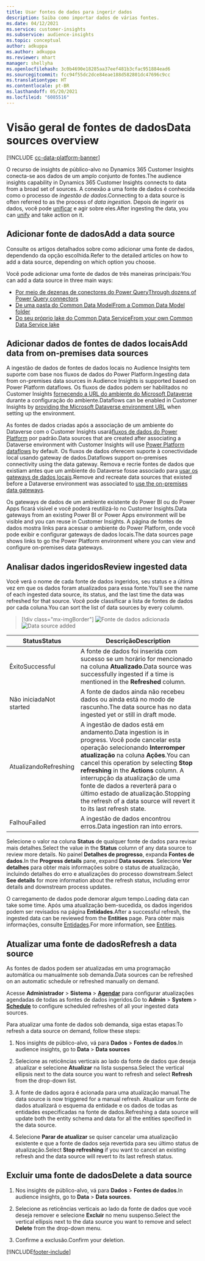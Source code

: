 ```yaml
---
title: Usar fontes de dados para ingerir dados
description: Saiba como importar dados de várias fontes.
ms.date: 04/12/2021
ms.service: customer-insights
ms.subservice: audience-insights
ms.topic: conceptual
author: adkuppa
ms.author: adkuppa
ms.reviewer: mhart
manager: shellyha
ms.openlocfilehash: 3c0b4690e18285aa37eef481b3cfac951884ead6
ms.sourcegitcommit: fcc94f55dc2dce84eae188d582801dc47696c9cc
ms.translationtype: HT
ms.contentlocale: pt-BR
ms.lasthandoff: 05/20/2021
ms.locfileid: "6085516"
---
```

# <a name="data-sources-overview"></a><span data-ttu-id="d5e55-103">Visão geral de fontes de dados</span><span class="sxs-lookup"><span data-stu-id="d5e55-103">Data sources overview</span></span>

[!INCLUDE [cc-data-platform-banner](../includes/cc-data-platform-banner.md)]

<span data-ttu-id="d5e55-104">O recurso de insights de público-alvo no Dynamics 365 Customer Insights conecta-se aos dados de um amplo conjunto de fontes.</span><span class="sxs-lookup"><span data-stu-id="d5e55-104">The audience insights capability in Dynamics 365 Customer Insights connects to data from a broad set of sources.</span></span> <span data-ttu-id="d5e55-105">A conexão a uma fonte de dados é conhecida como o processo de *ingestão de dados*.</span><span class="sxs-lookup"><span data-stu-id="d5e55-105">Connecting to a data source is often referred to as the process of *data ingestion*.</span></span> <span data-ttu-id="d5e55-106">Depois de ingerir os dados, você pode [unificar](data-unification.md) e agir sobre eles.</span><span class="sxs-lookup"><span data-stu-id="d5e55-106">After ingesting the data, you can [unify](data-unification.md) and take action on it.</span></span>

## <a name="add-a-data-source"></a><span data-ttu-id="d5e55-107">Adicionar fonte de dados</span><span class="sxs-lookup"><span data-stu-id="d5e55-107">Add a data source</span></span>

<span data-ttu-id="d5e55-108">Consulte os artigos detalhados sobre como adicionar uma fonte de dados, dependendo da opção escolhida.</span><span class="sxs-lookup"><span data-stu-id="d5e55-108">Refer to the detailed articles on how to add a data source, depending on which option you choose.</span></span>

<span data-ttu-id="d5e55-109">Você pode adicionar uma fonte de dados de três maneiras principais:</span><span class="sxs-lookup"><span data-stu-id="d5e55-109">You can add a data source in three main ways:</span></span>

- [<span data-ttu-id="d5e55-110">Por meio de dezenas de conectores do Power Query</span><span class="sxs-lookup"><span data-stu-id="d5e55-110">Through dozens of Power Query connectors</span></span>](connect-power-query.md)
- [<span data-ttu-id="d5e55-111">De uma pasta do Common Data Model</span><span class="sxs-lookup"><span data-stu-id="d5e55-111">From a Common Data Model folder</span></span>](connect-common-data-model.md)
- [<span data-ttu-id="d5e55-112">Do seu próprio lake do Common Data Service</span><span class="sxs-lookup"><span data-stu-id="d5e55-112">From your own Common Data Service lake</span></span>](connect-common-data-service-lake.md)

## <a name="add-data-from-on-premises-data-sources"></a><span data-ttu-id="d5e55-113">Adicionar dados de fontes de dados locais</span><span class="sxs-lookup"><span data-stu-id="d5e55-113">Add data from on-premises data sources</span></span>

<span data-ttu-id="d5e55-114">A ingestão de dados de fontes de dados locais no Audience Insights tem suporte com base nos fluxos de dados do Power Platform.</span><span class="sxs-lookup"><span data-stu-id="d5e55-114">Ingesting data from on-premises data sources in Audience Insights is supported based on Power Platform dataflows.</span></span> <span data-ttu-id="d5e55-115">Os fluxos de dados podem ser habilitados no Customer Insights [fornecendo a URL do ambiente do Microsoft Dataverse](manage-environments.md#create-an-environment-in-an-existing-organization) durante a configuração do ambiente.</span><span class="sxs-lookup"><span data-stu-id="d5e55-115">Dataflows can be enabled in Customer Insights by [providing the Microsoft Dataverse environment URL](manage-environments.md#create-an-environment-in-an-existing-organization) when setting up the environment.</span></span>

<span data-ttu-id="d5e55-116">As fontes de dados criadas após a associação de um ambiente do Dataverse com o Customer Insights usará[fluxos de dados do Power Platform](/power-query/dataflows/overview-dataflows-across-power-platform-dynamics-365) por padrão.</span><span class="sxs-lookup"><span data-stu-id="d5e55-116">Data sources that are created after associating a Dataverse environment with Customer Insights will use [Power Platform dataflows](/power-query/dataflows/overview-dataflows-across-power-platform-dynamics-365) by default.</span></span> <span data-ttu-id="d5e55-117">Os fluxos de dados oferecem suporte à conectividade local usando gateway de dados.</span><span class="sxs-lookup"><span data-stu-id="d5e55-117">Dataflows support on-premises connectivity using the data gateway.</span></span> <span data-ttu-id="d5e55-118">Remova e recrie fontes de dados que existiam antes que um ambiente do Dataverse fosse associado para [usar os gateways de dados locais](/powerapps/maker/data-platform/using-dataflows-with-on-premises-data.md).</span><span class="sxs-lookup"><span data-stu-id="d5e55-118">Remove and recreate data sources that existed before a Dataverse environment was associated to [use the on-premises data gateways](/powerapps/maker/data-platform/using-dataflows-with-on-premises-data.md).</span></span>

<span data-ttu-id="d5e55-119">Os gateways de dados de um ambiente existente do Power BI ou do Power Apps ficará visível e você poderá reutilizá-lo no Customer Insights.</span><span class="sxs-lookup"><span data-stu-id="d5e55-119">Data gateways from an existing Power BI or Power Apps environment will be visible and you can reuse in Customer Insights.</span></span> <span data-ttu-id="d5e55-120">A página de fontes de dados mostra links para acessar o ambiente do Power Platform, onde você pode exibir e configurar gateways de dados locais.</span><span class="sxs-lookup"><span data-stu-id="d5e55-120">The data sources page shows links to go the Power Platform environment where you can view and configure on-premises data gateways.</span></span>

## <a name="review-ingested-data"></a><span data-ttu-id="d5e55-121">Analisar dados ingeridos</span><span class="sxs-lookup"><span data-stu-id="d5e55-121">Review ingested data</span></span>

<span data-ttu-id="d5e55-122">Você verá o nome de cada fonte de dados ingeridos, seu status e a última vez em que os dados foram atualizados para essa fonte.</span><span class="sxs-lookup"><span data-stu-id="d5e55-122">You'll see the name of each ingested data source, its status, and the last time the data was refreshed for that source.</span></span> <span data-ttu-id="d5e55-123">Você pode classificar a lista de fontes de dados por cada coluna.</span><span class="sxs-lookup"><span data-stu-id="d5e55-123">You can sort the list of data sources by every column.</span></span>

> [!div class="mx-imgBorder"]
> <span data-ttu-id="d5e55-124">![Fonte de dados adicionada](media/configure-data-datasource-added.png "Fonte de dados adicionada")</span><span class="sxs-lookup"><span data-stu-id="d5e55-124">![Data source added](media/configure-data-datasource-added.png "Data source added")</span></span>

|<span data-ttu-id="d5e55-125">Status</span><span class="sxs-lookup"><span data-stu-id="d5e55-125">Status</span></span>  |<span data-ttu-id="d5e55-126">Descrição</span><span class="sxs-lookup"><span data-stu-id="d5e55-126">Description</span></span>  |
|---------|---------|
|<span data-ttu-id="d5e55-127">Êxito</span><span class="sxs-lookup"><span data-stu-id="d5e55-127">Successful</span></span>   |<span data-ttu-id="d5e55-128">A fonte de dados foi inserida com sucesso se um horário for mencionado na coluna **Atualizado**.</span><span class="sxs-lookup"><span data-stu-id="d5e55-128">Data source was successfully ingested if a time is mentioned in the **Refreshed** column.</span></span>
|<span data-ttu-id="d5e55-129">Não iniciada</span><span class="sxs-lookup"><span data-stu-id="d5e55-129">Not started</span></span>   |<span data-ttu-id="d5e55-130">A fonte de dados ainda não recebeu dados ou ainda está no modo de rascunho.</span><span class="sxs-lookup"><span data-stu-id="d5e55-130">The data source has no data ingested yet or still in draft mode.</span></span>         |
|<span data-ttu-id="d5e55-131">Atualizando</span><span class="sxs-lookup"><span data-stu-id="d5e55-131">Refreshing</span></span>    |<span data-ttu-id="d5e55-132">A ingestão de dados está em andamento.</span><span class="sxs-lookup"><span data-stu-id="d5e55-132">Data ingestion is in progress.</span></span> <span data-ttu-id="d5e55-133">Você pode cancelar esta operação selecionando **Interromper atualização** na coluna **Ações**.</span><span class="sxs-lookup"><span data-stu-id="d5e55-133">You can cancel this operation by selecting **Stop refreshing** in the **Actions** column.</span></span> <span data-ttu-id="d5e55-134">A interrupção da atualização de uma fonte de dados a reverterá para o último estado de atualização.</span><span class="sxs-lookup"><span data-stu-id="d5e55-134">Stopping the refresh of a data source will revert it to its last refresh state.</span></span>       |
|<span data-ttu-id="d5e55-135">Falhou</span><span class="sxs-lookup"><span data-stu-id="d5e55-135">Failed</span></span>     |<span data-ttu-id="d5e55-136">A ingestão de dados encontrou erros.</span><span class="sxs-lookup"><span data-stu-id="d5e55-136">Data ingestion ran into errors.</span></span>         |

<span data-ttu-id="d5e55-137">Selecione o valor na coluna **Status** de qualquer fonte de dados para revisar mais detalhes.</span><span class="sxs-lookup"><span data-stu-id="d5e55-137">Select the value in the **Status** column of any data source to review more details.</span></span> <span data-ttu-id="d5e55-138">No painel **Detalhes de progresso**, expanda **Fontes de dados**.</span><span class="sxs-lookup"><span data-stu-id="d5e55-138">In the **Progress details** pane, expand **Data sources**.</span></span> <span data-ttu-id="d5e55-139">Selecione **Ver detalhes** para obter mais informações sobre o status de atualização, incluindo detalhes do erro e atualizações do processo downstream.</span><span class="sxs-lookup"><span data-stu-id="d5e55-139">Select **See details** for more information about the refresh status, including error details and downstream process updates.</span></span>

<span data-ttu-id="d5e55-140">O carregamento de dados pode demorar algum tempo.</span><span class="sxs-lookup"><span data-stu-id="d5e55-140">Loading data can take some time.</span></span> <span data-ttu-id="d5e55-141">Após uma atualização bem-sucedida, os dados ingeridos podem ser revisados na página **Entidades**.</span><span class="sxs-lookup"><span data-stu-id="d5e55-141">After a successful refresh, the ingested data can be reviewed from the **Entities** page.</span></span> <span data-ttu-id="d5e55-142">Para obter mais informações, consulte [Entidades](entities.md).</span><span class="sxs-lookup"><span data-stu-id="d5e55-142">For more information, see [Entities](entities.md).</span></span>

## <a name="refresh-a-data-source"></a><span data-ttu-id="d5e55-143">Atualizar uma fonte de dados</span><span class="sxs-lookup"><span data-stu-id="d5e55-143">Refresh a data source</span></span>

<span data-ttu-id="d5e55-144">As fontes de dados podem ser atualizadas em uma programação automática ou manualmente sob demanda.</span><span class="sxs-lookup"><span data-stu-id="d5e55-144">Data sources can be refreshed on an automatic schedule or refreshed manually on demand.</span></span> 

<span data-ttu-id="d5e55-145">Acesse **Administrador** > **Sistema** > [**Agendar**](system.md#schedule-tab) para configurar atualizações agendadas de todas as fontes de dados ingeridos.</span><span class="sxs-lookup"><span data-stu-id="d5e55-145">Go to **Admin** > **System** > [**Schedule**](system.md#schedule-tab) to configure scheduled refreshes of all your ingested data sources.</span></span>

<span data-ttu-id="d5e55-146">Para atualizar uma fonte de dados sob demanda, siga estas etapas:</span><span class="sxs-lookup"><span data-stu-id="d5e55-146">To refresh a data source on demand, follow these steps:</span></span>

1. <span data-ttu-id="d5e55-147">Nos insights de público-alvo, vá para **Dados** > **Fontes de dados**.</span><span class="sxs-lookup"><span data-stu-id="d5e55-147">In audience insights, go to **Data** > **Data sources**</span></span>

2. <span data-ttu-id="d5e55-148">Selecione as reticências verticais ao lado da fonte de dados que deseja atualizar e selecione **Atualizar** na lista suspensa.</span><span class="sxs-lookup"><span data-stu-id="d5e55-148">Select the vertical ellipsis next to the data source you want to refresh and select **Refresh** from the drop-down list.</span></span>

3. <span data-ttu-id="d5e55-149">A fonte de dados agora é acionada para uma atualização manual.</span><span class="sxs-lookup"><span data-stu-id="d5e55-149">The data source is now triggered for a manual refresh.</span></span> <span data-ttu-id="d5e55-150">Atualizar um fonte de dados atualizará o esquema da entidade e os dados de todas as entidades especificadas na fonte de dados.</span><span class="sxs-lookup"><span data-stu-id="d5e55-150">Refreshing a data source will update both the entity schema and data for all the entities specified in the data source.</span></span>

4. <span data-ttu-id="d5e55-151">Selecione **Parar de atualizar** se quiser cancelar uma atualização existente e que a fonte de dados seja revertida para seu último status de atualização.</span><span class="sxs-lookup"><span data-stu-id="d5e55-151">Select **Stop refreshing** if you want to cancel an existing refresh and the data source will revert to its last refresh status.</span></span>

## <a name="delete-a-data-source"></a><span data-ttu-id="d5e55-152">Excluir uma fonte de dados</span><span class="sxs-lookup"><span data-stu-id="d5e55-152">Delete a data source</span></span>

1. <span data-ttu-id="d5e55-153">Nos insights de público-alvo, vá para **Dados** > **Fontes de dados**.</span><span class="sxs-lookup"><span data-stu-id="d5e55-153">In audience insights, go to **Data** > **Data sources**.</span></span>

2. <span data-ttu-id="d5e55-154">Selecione as reticências verticais ao lado da fonte de dados que você deseja remover e selecione **Excluir** no menu suspenso.</span><span class="sxs-lookup"><span data-stu-id="d5e55-154">Select the vertical ellipsis next to the data source you want to remove and select **Delete** from the drop-down menu.</span></span>

3. <span data-ttu-id="d5e55-155">Confirme a exclusão.</span><span class="sxs-lookup"><span data-stu-id="d5e55-155">Confirm your deletion.</span></span>


[!INCLUDE[footer-include](../includes/footer-banner.md)]
